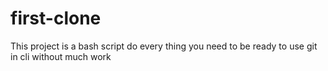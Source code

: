 # first-clone
This project is a bash script do every thing you need to be ready to use git in cli without much work
<!-- this line was added by the CLONE.sh script to be able to commit and push the changes to the remote repository -->
